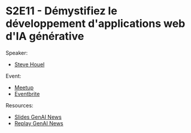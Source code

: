 
# S2E11 - Démystifiez le développement d'applications web d'IA générative

Speaker:
- [Steve Houel](https://www.linkedin.com/in/steve-houel)

Event:
- [Meetup](https://www.meetup.com/generative-ai-nantes/events/301460410/)
- [Eventbrite](https://www.eventbrite.com/e/11-conf-par-aws-demystifiez-le-developpement-dapplications-web-gen-ai-tickets-920177554837?)

Resources:
- [Slides GenAI News](./genai-news.pdf)
- [Replay GenAI News](https://youtu.be/97XmswVqnYs)
